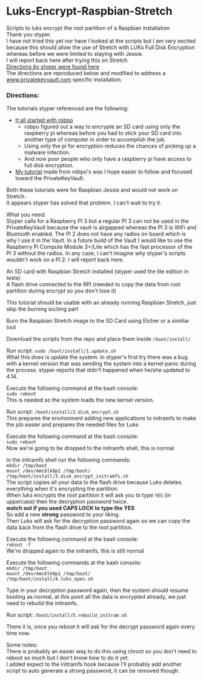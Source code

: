 # Luks-Encrypt-Raspbian-Stretch
Scripts to luks encrypt the root partition of a Raspbian installation  
Thank you styper.  
I have not tried this yet nor have I looked at the scripts but I am very excited because this should allow the use of Stretch with LUKs Full Disk Encryption whereas before we were limited to staying with Jessie.  
I will report back here after trying this on Stretch.  
[Directions by styper were found here](https://www.raspberrypi.org/forums/viewtopic.php?t=219867)  
The directions are reproduced below and modified to address a www.privatekeyvault.com specific installation.  

### Directions:  
The tutorials styper referenced are the following:  
* [It all started with robpo](https://robpol86.com/raspberry_pi_luks.html)  
  * robpo figured out a way to encrypte an SD card using only the raspberry pi whereas before you had to stick your SD card into another type of computer in order to accomplish the job.  
  * Using only the pi for encryption reduces the chances of picking up a malware infection.  
  * And now poor people who only have a raspberry pi have access to full disk encryption.  
* [My tutorial](https://github.com/johnshearing/PrivateKeyVault#setup-luks-full-disk-encryption) made from robpo's was I hope easier to follow and focused toward the PrivateKeyVault.  

Both these tutorials were for Raspbian Jessie and would not work on Stretch.  
It appears styper has solved that problem. I can't wait to try it.  


What you need:  
Styper calls for a Raspberry PI 3 but a regular PI 3 can not be used in the PrivateKeyVault because the vault is airgapped whereas the PI 3 is WiFi and Bluetooth enabled. The PI 2 does not have any radios on board which is why I use it in the Vault. In a future build of the Vault I would like to use the Raspberry Pi Compute Module 3+/Lite which has the fast processor of the PI 3 without the radios. In any case, I can't imagine why styper's scripts wouldn't work on a PI 2. I will report back here.  

An SD card with Raspbian Stretch installed (styper used the lite edition in tests)  
A flash drive connected to the RPI (needed to copy the data from root partition during encrypt so you don't lose it)  

This tutorial should be usable with an already running Raspbian Stretch, just skip the burning iso/img part  

Burn the Raspbian Stretch image to the SD Card using Etcher or a similiar tool  

Download the scripts from the repo and place them inside `/boot/install/`    

Run script: `sudo /boot/install/1.update.sh`  
What this does is update the system. In styper's first try there was a bug with a kernel version that was sending the system into a kernel panic during the process. styper reports that didn't happened when he/she updated to 4.14.  

Execute the following command at the bash console:  
`sudo reboot`  
This is needed so the system loads the new kernel version.  

Run script: `/boot/install/2.disk_encrypt.sh`  
This prepares the environment adding new applications to initramfs to make the job easier and prepares the needed files for Luks

Execute the following command at the bash console:  
`sudo reboot`  
Now we're going to be dropped to the initramfs shell, this is normal

In the initramfs shell run the following commands:  
`mkdir /tmp/boot`  
`mount /dev/mmcblk0p1 /tmp/boot/`  
`/tmp/boot/install/3.disk_encrypt_initramfs.sh`  
The script copies all your data to the flash drive because Luks deletes everything when it's encrypting the partition.  
When luks encrypts the root partition it will ask you to type `YES` (in uppercase) then the decryption password twice.   
**watch out if you used CAPS LOCK to type the YES**  
So add a new **strong** password to your liking.  
Then Luks will ask for the decryption password again so we can copy the data back from the flash drive to the root partition.  

Execute the following command at the bash console:  
`reboot -f`  
We're dropped again to the initramfs, this is still normal  

Execute the following commands at the bash console:  
`mkdir /tmp/boot`  
`mount /dev/mmcblk0p1 /tmp/boot/`  
`/tmp/boot/install/4.luks_open.sh`   

Type in your decryption password again, then the system should resume booting as normal, at this point all the data is encrypted already, we just need to rebuild the initramfs.  

Run script: `/boot/install/5.rebuild_initram.sh`  

There it is, once you reboot it will ask for the decrypt password again every time now.  

Some notes:  
There is probably an easier way to do this using chroot so you don't need to reboot so much but I don't know how to do it yet.  
I added expect to the initramfs hook because I'll probably add another script to auto generate a strong password, it can be removed though.  
